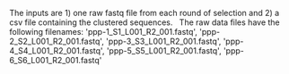 The inputs are 1) one raw fastq file from each round of selection and 2) a csv file containing the clustered sequences.
 
 The raw data files have the following filenames:
'ppp-1_S1_L001_R2_001.fastq',
             'ppp-2_S2_L001_R2_001.fastq',
             'ppp-3_S3_L001_R2_001.fastq',
             'ppp-4_S4_L001_R2_001.fastq',
             'ppp-5_S5_L001_R2_001.fastq',
             'ppp-6_S6_L001_R2_001.fastq'

